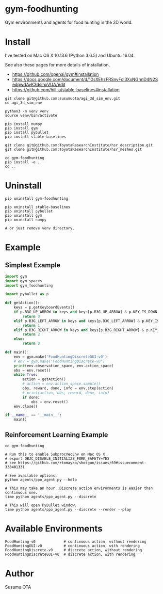# gym-foodhunting

Gym environments and agents for food hunting in the 3D world.


# Install

I've tested on Mac OS X 10.13.6 (Python 3.6.5) and Ubuntu 16.04.

See also these pages for more details of installation.

- https://github.com/openai/gym#installation
- https://docs.google.com/document/d/10sXEhzFRSnvFcl3XxNGhnD4N2SedqwdAvK3dsihxVUA/edit
- https://github.com/hill-a/stable-baselines#installation

```
git clone git@github.com:susumuota/agi_3d_sim_env.git
cd agi_3d_sim_env

python3 -m venv venv
source venv/bin/activate

pip install numpy
pip install gym
pip install pybullet
pip install stable-baselines

git clone git@github.com:ToyotaResearchInstitute/hsr_description.git
git clone git@github.com:ToyotaResearchInstitute/hsr_meshes.git

cd gym-foodhunting
pip install -e .
cd ..
```


# Uninstall

```
pip uninstall gym-foodhunting

pip uninstall stable-baselines
pip uninstall pybullet
pip uninstall gym
pip uninstall numpy

# or just remove venv directory.
```


# Example

## Simplest Example

```python
import gym
import gym.spaces
import gym_foodhunting

import pybullet as p

def getAction():
    keys = p.getKeyboardEvents()
    if p.B3G_UP_ARROW in keys and keys[p.B3G_UP_ARROW] & p.KEY_IS_DOWN:
        return 0
    elif p.B3G_LEFT_ARROW in keys and keys[p.B3G_LEFT_ARROW] & p.KEY_IS_DOWN:
        return 1
    elif p.B3G_RIGHT_ARROW in keys and keys[p.B3G_RIGHT_ARROW] & p.KEY_IS_DOWN:
        return 2
    else:
        return 0

def main():
    env = gym.make('FoodHuntingDiscreteGUI-v0')
    # env = gym.make('FoodHuntingDiscrete-v0')
    print(env.observation_space, env.action_space)
    obs = env.reset()
    while True:
        action = getAction()
        # action = env.action_space.sample()
        obs, reward, done, info = env.step(action)
        # print(action, obs, reward, done, info)
        if done:
            obs = env.reset()
    env.close()

if __name__ == '__main__':
    main()
```

## Reinforcement Learning Example

```
cd gym-foodhunting

# Run this to enable SubprocVecEnv on Mac OS X.
# export OBJC_DISABLE_INITIALIZE_FORK_SAFETY=YES
# see https://github.com/rtomayko/shotgun/issues/69#issuecomment-338401331

# See available options.
python agents/ppo_agent.py --help

# This may take an hour. Discrete action environments is easier than continuous one.
time python agents/ppo_agent.py --discrete

# This will open PyBullet window.
time python agents/ppo_agent.py --discrete --render --play
```

# Available Environments

```
FoodHunting-v0             # continuous action, without rendering
FoodHuntingGUI-v0          # continuous action, with rendering
FoodHuntingDiscrete-v0     # discrete action, without rendering
FoodHuntingDiscreteGUI-v0  # discrete action, with rendering
```

# Author

Susumu OTA
